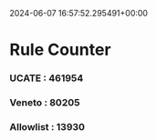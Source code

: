 2024-06-07 16:57:52.295491+00:00
# Rule Counter 
 ### UCATE : 461954

 ### Veneto : 80205

 ### Allowlist : 13930